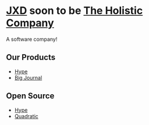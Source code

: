 # [JXD](https://www.jxd.dev) soon to be [The Holistic Company](https://www.holistic.company)

A software company!

## Our Products

- [Hype](https://www.buildhype.dev)
- [Big Journal](https://www.bigjournal.app)

## Open Source

- [Hype](https://github.com/jxdltd/hype)
- [Quadratic](https://github.com/jxdltd/quadratic-v2)
